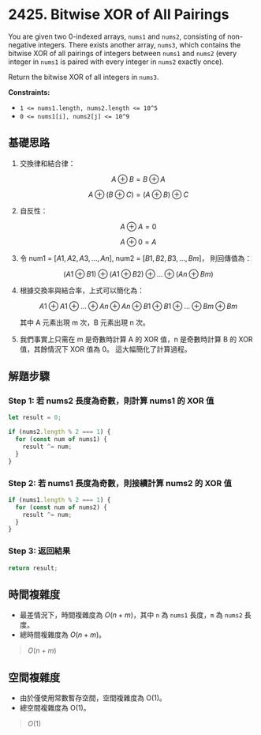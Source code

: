 # 2425. Bitwise XOR of All Pairings

You are given two 0-indexed arrays, `nums1` and `nums2`, consisting of non-negative integers. 
There exists another array, `nums3`, which contains the bitwise XOR of all pairings of integers between `nums1` and `nums2` 
(every integer in `nums1` is paired with every integer in `nums2` exactly once).

Return the bitwise XOR of all integers in `nums3`.

**Constraints:**

- `1 <= nums1.length, nums2.length <= 10^5`
- `0 <= nums1[i], nums2[j] <= 10^9`

## 基礎思路
1. 交換律和結合律：

   $$
   A⊕B=B⊕A
   $$

   $$
   A⊕(B⊕C)=(A⊕B)⊕C
   $$

2. 自反性：

   $$
   A⊕A=0
   $$

   $$
   A⊕0=A
   $$

3. 令 num1 = $[A1, A2, A3, ..., An]$, num2 = $[B1, B2, B3, ..., Bm]$，
   則回傳值為：

   $$
   (A1⊕B1)⊕(A1⊕B2)⊕...⊕(An⊕Bm)
   $$

4. 根據交換率與結合率，上式可以簡化為：

   $$
   A1⊕A1⊕...⊕An⊕An⊕B1⊕B1⊕...⊕Bm⊕Bm
   $$

   其中 A 元素出現 m 次，B 元素出現 n 次。

5. 我們事實上只需在 m 是奇數時計算 A 的 XOR 值，n 是奇數時計算 B 的 XOR 值，其餘情況下 XOR 值為 0。
   這大幅簡化了計算過程。


## 解題步驟

### Step 1: 若 nums2 長度為奇數，則計算 nums1 的 XOR 值

```typescript
let result = 0;

if (nums2.length % 2 === 1) {
  for (const num of nums1) {
    result ^= num;
  }
}
```

### Step 2: 若 nums1 長度為奇數，則接續計算 nums2 的 XOR 值

```typescript
if (nums1.length % 2 === 1) {
  for (const num of nums2) {
    result ^= num;
  }
}
```

### Step 3: 返回結果

```typescript
return result;
```

## 時間複雜度

- 最差情況下，時間複雜度為 $O(n + m)$，其中 `n` 為 `nums1` 長度，`m` 為 `nums2` 長度。
- 總時間複雜度為 $O(n + m)$。

> $O(n + m)$

## 空間複雜度

- 由於僅使用常數暫存空間，空間複雜度為 O(1)。
- 總空間複雜度為 O(1)。

> $O(1)$
